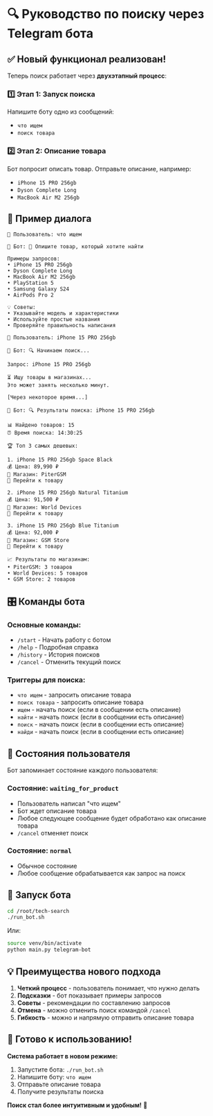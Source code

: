 # 🔍 Руководство по поиску через Telegram бота

## ✅ Новый функционал реализован!

Теперь поиск работает через **двухэтапный процесс**:

### 1️⃣ Этап 1: Запуск поиска
Напишите боту одно из сообщений:
- `что ищем`
- `поиск товара`

### 2️⃣ Этап 2: Описание товара
Бот попросит описать товар. Отправьте описание, например:
- `iPhone 15 PRO 256gb`
- `Dyson Complete Long`
- `MacBook Air M2 256gb`

## 📱 Пример диалога

```
👤 Пользователь: что ищем

🤖 Бот: 📝 Опишите товар, который хотите найти

Примеры запросов:
• iPhone 15 PRO 256gb
• Dyson Complete Long
• MacBook Air M2 256gb
• PlayStation 5
• Samsung Galaxy S24
• AirPods Pro 2

💡 Советы:
• Указывайте модель и характеристики
• Используйте простые названия
• Проверяйте правильность написания

👤 Пользователь: iPhone 15 PRO 256gb

🤖 Бот: 🔍 Начинаем поиск...

Запрос: iPhone 15 PRO 256gb

⏳ Ищу товары в магазинах...
Это может занять несколько минут.

[Через некоторое время...]

🤖 Бот: 🔍 Результаты поиска: iPhone 15 PRO 256gb

📊 Найдено товаров: 15
⏰ Время поиска: 14:30:25

🏆 Топ 3 самых дешевых:

1. iPhone 15 PRO 256gb Space Black
💰 Цена: 89,990 ₽
🏪 Магазин: PiterGSM
🔗 Перейти к товару

2. iPhone 15 PRO 256gb Natural Titanium  
💰 Цена: 91,500 ₽
🏪 Магазин: World Devices
🔗 Перейти к товару

3. iPhone 15 PRO 256gb Blue Titanium
💰 Цена: 92,000 ₽
🏪 Магазин: GSM Store
🔗 Перейти к товару

📈 Результаты по магазинам:
• PiterGSM: 3 товаров
• World Devices: 5 товаров
• GSM Store: 2 товаров
```

## 🎛️ Команды бота

### Основные команды:
- `/start` - Начать работу с ботом
- `/help` - Подробная справка
- `/history` - История поисков
- `/cancel` - Отменить текущий поиск

### Триггеры для поиска:
- `что ищем` - запросить описание товара
- `поиск товара` - запросить описание товара
- `ищем` - начать поиск (если в сообщении есть описание)
- `найти` - начать поиск (если в сообщении есть описание)
- `поиск` - начать поиск (если в сообщении есть описание)
- `найди` - начать поиск (если в сообщении есть описание)

## 🔄 Состояния пользователя

Бот запоминает состояние каждого пользователя:

### Состояние: `waiting_for_product`
- Пользователь написал "что ищем"
- Бот ждет описание товара
- Любое следующее сообщение будет обработано как описание товара
- `/cancel` отменяет поиск

### Состояние: `normal`
- Обычное состояние
- Любое сообщение обрабатывается как запрос на поиск

## 🚀 Запуск бота

```bash
cd /root/tech-search
./run_bot.sh
```

Или:
```bash
source venv/bin/activate
python main.py telegram-bot
```

## 💡 Преимущества нового подхода

1. **Четкий процесс** - пользователь понимает, что нужно делать
2. **Подсказки** - бот показывает примеры запросов
3. **Советы** - рекомендации по составлению запросов
4. **Отмена** - можно отменить поиск командой `/cancel`
5. **Гибкость** - можно и напрямую отправить описание товара

## 🎯 Готово к использованию!

**Система работает в новом режиме:**

1. Запустите бота: `./run_bot.sh`
2. Напишите боту: `что ищем`
3. Отправьте описание товара
4. Получите результаты поиска

**Поиск стал более интуитивным и удобным!** 🚀
